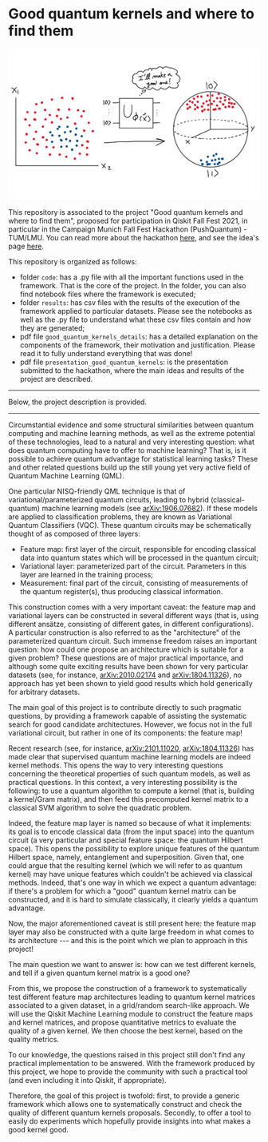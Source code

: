 # Good quantum kernels and where to find them

<img src="./cover.JPG" width=800 class="center"/>

This repository is associated to the project "Good quantum kernels and where to find them", proposed for participation in Qiskit Fall Fest 2021, in particular in the Campaign Munich Fall Fest Hackathon (PushQuantum) - TUM/LMU. You can read more about the hackathon [here](https://qiskitfallfest.hypeinnovation.com/servlet/hype/IMT?userAction=Browse&templateName=&documentId=616a8e9879f6c27b7d5a68341f69e231), and see the idea's page [here](https://qiskitfallfest.hypeinnovation.com/servlet/hype/IMT?documentTableId=396317851978662184&userAction=Browse&templateName=&documentId=1b4dc7810e5396bd4695a30a937af90f). 

This repository is organized as follows:

- folder `code`: has a .py file with all the important functions used in the framework. That is the core of the project. In the folder, you can also find notebook files where the framework is executed;
- folder `results`: has csv files with the results of the execution of the framework applied to particular datasets. Please see the notebooks as well as the .py file to understand what these csv files contain and how they are generated;
- pdf file `good_quantum_kernels_details`: has a detailed explanation on the components of the framework, their motivation and justification. Please read it to fully understand everything that was done!
- pdf file `presentation_good_quantum_kernels`: is the presentation submitted to the hackathon, where the main ideas and results of the project are described.
________________________

Below, the project description is provided.

________________________

Circumstantial evidence and some structural similarities between quantum computing and machine learning methods, as well as the extreme potential of these technologies, lead to a natural and very interesting question: what does quantum computing have to offer to machine learning? That is, is it possible to achieve quantum advantage for statistical learning tasks? These and other related questions build up the still young yet very active field of Quantum Machine Learning (QML).
 
One particular NISQ-friendly QML technique is that of variational/parameterized quantum circuits, leading to hybrid (classical-quantum) machine learning models (see [arXiv:1906.07682](https://arxiv.org/abs/1906.07682)). If these models are applied to classification problems, they are known as Variational Quantum Classifiers (VQC). These quantum circuits may be schematically thought of as composed of three layers:
 
- Feature map: first layer of the circuit, responsible for encoding classical data into quantum states which will be processed in the quantum circuit;
- Variational layer: parameterized part of the circuit. Parameters in this layer are learned in the training process;
- Measurement: final part of the circuit, consisting of measurements of the quantum register(s), thus producing classical information.
 
This construction comes with a very important caveat: the feature map and variational layers can be constructed in several different ways (that is, using different ansätze, consisting of different gates, in different configurations). A particular construction is also referred to as the "architecture" of the parameterized quantum circuit. Such immense freedom raises an important question: how could one propose an architecture which is suitable for a given problem? These questions are of major practical importance, and although some quite exciting results have been shown for very particular datasets (see, for instance, [arXiv:2010.02174](https://arxiv.org/abs/2010.02174) and [arXiv:1804.11326](https://arxiv.org/abs/1804.11326)), no approach has yet been shown to yield good results which hold generically for arbitrary datasets. 
 
The main goal of this project is to contribute directly to such pragmatic questions, by providing a framework capable of assisting the systematic search for good candidate architectures. However, we focus not in the full variational circuit, but rather in one of its components: the feature map!
 
Recent research (see, for instance, [arXiv:2101.11020](https://arxiv.org/abs/2101.11020), [arXiv:1804.11326](https://arxiv.org/abs/1804.11326)) has made clear that supervised quantum machine learning models are indeed kernel methods. This opens the way to very interesting questions concerning the theoretical properties of such quantum models, as well as practical questions. In this context, a very interesting possibility is the following: to use a quantum algorithm to compute a kernel (that is, building a kernel/Gram matrix), and then feed this precomputed kernel matrix to a classical SVM algorithm to solve the quadratic problem.
 
Indeed, the feature map layer is named so because of what it implements: its goal is to encode classical data (from the input space) into the quantum circuit (a very particular and special feature space: the quantum Hilbert space). This opens the possibility to explore unique features of the quantum Hilbert space, namely, entanglement and superposition. Given that, one could argue that the resulting kernel (which we will refer to as quantum kernel) may have unique features which couldn't be achieved via classical methods. Indeed, that's one way in which we expect a quantum advantage: if there's a problem for which a "good" quantum kernel matrix can be constructed, and it is hard to simulate classically, it clearly yields a quantum advantage.
 
Now, the major aforementioned caveat is still present here: the feature map layer may also be constructed with a quite large freedom in what comes to its architecture --- and this is the point which we plan to approach in this project!
 
The main question we want to answer is: how can we test different kernels, and tell if a given quantum kernel matrix is a good one?
 
From this, we propose the construction of a framework to systematically test different feature map architectures leading to quantum kernel matrices associated to a given dataset, in a grid/random search-like approach. We will use the Qiskit Machine Learning module to construct the feature maps and kernel matrices, and propose quantitative metrics to evaluate the quality of a given kernel. We then choose the best kernel, based on the quality metrics.
 
To our knowledge, the questions raised in this project still don't find any practical implementation to be answered. With the framework produced by this project, we hope to provide the community with such a practical tool (and even including it into Qiskit, if appropriate).
 
Therefore, the goal of this project is twofold: first, to provide a generic framework which allows one to systematically construct and check the quality of different quantum kernels proposals. Secondly, to offer a tool to easily do experiments which hopefully provide insights into what makes a good kernel good. 
